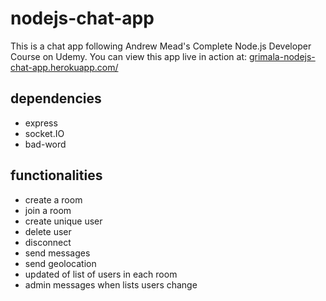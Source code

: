 # nodejs-chat-app
This is a chat app following Andrew Mead's Complete Node.js Developer Course on Udemy.
You can view this app live in action at: [grimala-nodejs-chat-app.herokuapp.com/](https://grimala-nodejs-chat-app.herokuapp.com/)

## dependencies
  * express
  * socket.IO
  * bad-word

## functionalities
  * create a room
  * join a room
  * create unique user
  * delete user
  * disconnect
  * send messages
  * send geolocation
  * updated of list of users in each room 
  * admin messages when lists users change 
